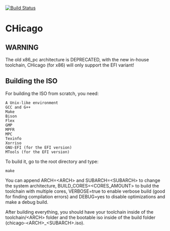 [![Build Status](https://travis-ci.com/CHOSTeam/CHicago.svg?branch=master)](https://travis-ci.com/CHOSTeam/CHicago)
# CHicago

## WARNING

The old x86_pc architecture is DEPRECATED, with the new in-house toolchain, CHicago (for x86) will only support the EFI variant!

## Building the ISO

For building the ISO from scratch, you need:

	A Unix-like environment
	GCC and G++
	Make
	Bison
	Flex
	GMP
	MPFR
	MPC
	Texinfo
	Xorriso
	GNU-EFI (for the EFI version)
	MTools (for the EFI version)

To build it, go to the root directory and type:

	make

You can append ARCH=\<ARCH\> and SUBARCH=\<SUBARCH\> to change the system architecture, BUILD_CORES=\<CORES_AMOUNT\> to build the toolchain with multiple cores, VERBOSE=true to enable verbose build (good for finding compilation errors) and DEBUG=yes to disable optimizations and make a debug build.

After building everything, you should have your toolchain inside of the toolchain/\<ARCH\> folder and the bootable iso inside of the build folder (chicago-\<ARCH\>_\<SUBARCH\>.iso).
